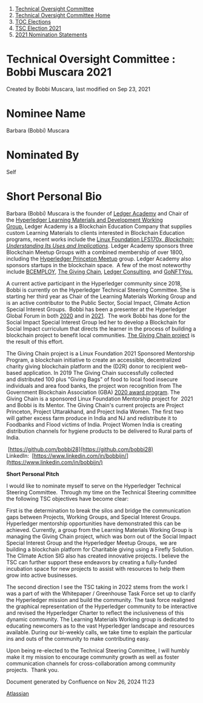 1. [Technical Oversight Committee](index.html)
2. [Technical Oversight Committee Home](Technical-Oversight-Committee-Home_21430274.html)
3. [TOC Elections](TOC-Elections_21448771.html)
4. [TSC Election 2021](TSC-Election-2021_21442572.html)
5. [2021 Nomination Statements](2021-Nomination-Statements_21430631.html)

# Technical Oversight Committee : Bobbi Muscara 2021

Created by Bobbi Muscara, last modified on Sep 23, 2021

# Nominee Name

Barbara (Bobbi) Muscara

# Nominated By

Self

# Short Personal Bio

Barbara (Bobbi) Muscara is the founder of [Ledger Academy](http://www.LedgerAcademy.com) and Chair of the [Hyperledger Learning Materials and Development Working Group.](https://lf-hyperledger.atlassian.net/wiki/display/LMDWG/Learning+Materials+Development+Working+Group) Ledger Academy is a Blockchain Education Company that supplies custom Learning Materials to clients interested in Blockchain Education programs, recent works include the [Linux Foundation LFS170x, *Blockchain: Understanding Its Uses and Implications*](https://learning.edx.org/course/course-v1:LinuxFoundationX+LFS170x+2T2021/home). Ledger Academy sponsors three Blockchain Meetup Groups with a combined membership of over 1800, including the [Hyperledger Princeton Meetup](https://www.meetup.com/Hyperledger-Princeton/) group. Ledger Academy also sponsors startups in the blockchain space.  A few of the most noteworthy include [BCEMPLOY](http://www.bcemploy.com), [The Giving Chain](http://www.thegivingchain.org), [Ledger Consulting](http://www.ledgercg.com), and [GoNFTYou.](http://www.gonftyou.com)

A current active participant in the Hyperledger community since 2018, Bobbi is currently on the Hyperledger Technical Steering Committee. She is starting her third year as Chair of the Learning Materials Working Group and is an active contributor to the Public Sector, Social Impact, Climate Action Special Interest Groups.  Bobbi has been a presenter at the Hyperledger Global Forum in both [2020](https://www.youtube.com/watch?v=2xtdLefeM14&t=1509s) and in [2021](https://www.youtube.com/watch?v=pR_z5gVf5G0&t=481s).  The work Bobbi has done for the Social Impact Special Interest Group led her to develop a Blockchain for Social Impact curriculum that directs the learner in the process of building a blockchain project to benefit local communities. [The Giving Chain project](https://www.youtube.com/watch?v=15FsD36u9B4) is the result of this effort. 

The Giving Chain project is a Linux Foundation 2021 Sponsored Mentorship Program, a blockchain initiative to create an accessible, decentralized charity giving blockchain platform and the (D2R) donor to recipient web-based application. In 2019 The Giving Chain successfully collected and distributed 100 plus "Giving Bags" of food to local food insecure individuals and area food banks, the project won recognition from The Government Blockchain Association (GBA) [2020 award program](https://www.youtube.com/watch?v=41DYKpLSvrs). The Giving Chain is a sponsored Linux Foundation Mentorship project for  2021 and Bobbi is its Mentor. The Giving Chain's current projects are Project Princeton, Project Uttarakhand, and Project India Women. The first two will gather excess farm produce in India and NJ and redistribute it to Foodbanks and Flood victims of India. Project Women India is creating distribution channels for hygiene products to be delivered to Rural parts of India.

 [https://github.com/bobbi28](https://github.com/bobbi28)  
LinkedIn:  [https://www.linkedin.com/in/bobbijn/](https://www.linkedin.com/in/bobbijn/)

**Short Personal Pitch**

I would like to nominate myself to serve on the Hyperledger Technical Steering Committee.  Through my time on the Technical Steering committee the following TSC objectives have become clear:

First is the determination to break the silos and bridge the communication gaps between Projects, Working Groups, and Special Interest Groups. Hyperledger mentorship opportunities have demonstrated this can be achieved. Currently, a group from the Learning Materials Working Group is managing the Giving Chain project, which was born out of the Social Impact Special Interest Group and the Hyperledger Meetup Groups,  we are building a blockchain platform for Charitable giving using a Firefly Solution. The Climate Action SIG also has created innovative projects. I believe the TSC can further support these endeavors by creating a fully-funded incubation space for new projects to assist with resources to help them grow into active businesses.

The second direction I see the TSC taking in 2022 stems from the work I was a part of with the Whitepaper / Greenhouse Task Force set up to clarify the Hyperledger mission and build the community. The task force realigned the graphical representation of the Hyperledger community to be interactive and revised the Hyperledger Charter to reflect the inclusiveness of this dynamic community. The Learning Materials Working group is dedicated to educating newcomers as to the vast Hyperledger landscape and resources available. During our bi-weekly calls, we take time to explain the particular ins and outs of the community to make contributing easy.

Upon being re-elected to the Technical Steering Committee, I will humbly make it my mission to encourage community growth as well as foster communication channels for cross-collaboration among community projects.  Thank you.

Document generated by Confluence on Nov 26, 2024 11:23

[Atlassian](http://www.atlassian.com/)
